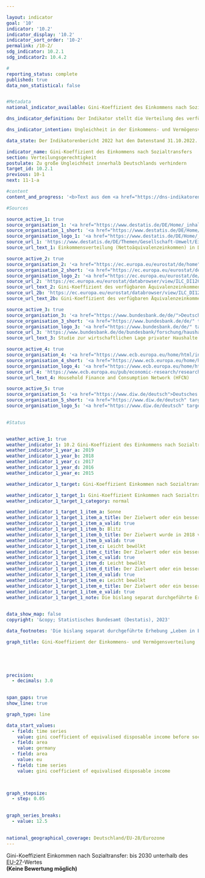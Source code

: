 ```yaml
---

layout: indicator    
goal: '10'    
indicator: '10.2'    
indicator_display: '10.2'    
indicator_sort_order: '10-2'    
permalink: /10-2/    
sdg_indicator: 10.2.1
sdg_indicator2: 10.4.2    

#
reporting_status: complete    
published: true    
data_non_statistical: false    


#Metadata    
national_indicator_available: Gini-Koeffizient des Einkommens nach Sozialtransfers    

dns_indicator_definition: Der Indikator stellt die Verteilung des verfügbaren Äquivalenzeinkommens mittels Gini-Koeffizienten dar.    

dns_indicator_intention: Ungleichheit in der Einkommens- und Vermögensverteilung ist ein grundsätzlich akzeptierter Bestandteil einer dynamischen Marktwirtschaft. Allerdings muss die Einkommens- und Vermögensspreizung moderat und die soziale Teilhabe aller gewährleistet bleiben. Durch entsprechende Rahmenbedingungen sowie zielgerichtete Umverteilung von Einkommen mittels Steuern und Sozialleistungen soll erreicht werden, dass der Gini-Koeffizient des verfügbaren Äquivalenzeinkommens bis 2030&nbsp;unterhalb des <abbr title="Europäische Union" tabindex="0">EU</abbr>-Wertes liegt.    

data_state: Der Indikatorenbericht 2022 hat den Datenstand 31.10.2022. Die Daten auf dieser Plattform werden regelmäßig aktualisiert, sodass online aktuellere Daten verfügbar sein können als im <a href="https://dns-indikatoren.de/facts_publications/">Indikatorenbericht 2022</a> veröffentlicht.    

indicator_name: Gini-Koeffizient des Einkommens nach Sozialtransfers    
section: Verteilungsgerechtigkeit    
postulate: Zu große Ungleichheit innerhalb Deutschlands verhindern    
target_id: 10.2.1    
previous: 10-1    
next: 11-1-a    

#content     
content_and_progress: '<b>Text aus dem <a href="https://dns-indikatoren.de/facts_publications/">Indikatorenbericht 2022&nbsp;</a></b><br><br>Der Gini-Koeffizient ist ein Maß der relativen Ungleichheit und kann einen Wert zwischen Null und Eins annehmen. Im Falle der Gleichverteilung ergibt sich für den Gini-Koeffizienten ein Wert von Null und im Falle der Konzentration des gesamten Einkommens auf nur eine Person ein Wert von 1. Ein Gini-Koeffizient von 1&nbsp;gibt somit die Situation bei maximaler Ungleichverteilung an. Je kleiner der Gini-Koeffizient ist, umso gleichmäßiger ist das Einkommen verteilt.<br><br>Das Äquivalenzeinkommen ist ein bedarfsgewichtetes Einkommen und somit ein Wert, der sich aus dem Gesamteinkommen eines Haushalts und der Anzahl und dem Alter der in diesem Haushalt lebenden Personen ergibt. Mithilfe einer Äquivalenzskala werden die Einkommen nach Haushaltsgröße und &#8209;zusammensetzung gewichtet. Dadurch werden die Einkommen von Personen, die in unterschiedlich großen Haushalten leben vergleichbar, da in größeren Haushalten Einspareffekte (Economies of Scale) auftreten (<abbr title="zum Beispiel" tabindex="0">z. B.</abbr> durch gemeinsame Nutzung von Wohnraum oder Haushaltsgeräten). Das verfügbare Äquivalenzeinkommen ist das Gesamteinkommen (einschließlich Sozialtransfers) eines Haushalts nach Steuern und anderen Abzügen und somit das Einkommen, das für Ausgaben und Sparen zur Verfügung steht. Abzugrenzen davon ist das Äquivalenzeinkommen vor Sozialleistungen, bei dem das verfügbare Einkommen ohne eventuelle Sozialtransfers (<abbr title="zum Beispiel" tabindex="0">z. B.</abbr> Arbeitslosengeld oder Wohnbeihilfe) betrachtet wird, sowie das Markteinkommen, das sich vor Steuern, Sozialabgaben und Sozialleistungen errechnet. Bei allen betrachteten Einkommen wird nicht unterschieden, welche Quellen zur Einkommenserzielung dienen (<abbr title="zum Beispiel" tabindex="0">z. B.</abbr> Arbeitslohn, Mieteinkünfte oder Kapitalerträge).<br><br>Die Daten zum Äquivalenzeinkommen stammen aus der europaweit harmonisierten jährlichen Statistik über Einkommen und Lebensbedingungen (<abbr title="EU-Statistics on Income and Living Conditions (Statistik über Einkommen und Lebensbedingungen)" tabindex="0">EU-SILC</abbr>), die im Erhebungsjahr 2020&nbsp;aufgrund der zunehmenden Anforderungen an die Daten hinsichtlich der Aktualität und Bereitstellung tiefer regionaler Ergebnisse mit weitreichenden methodischen Änderungen in den Mikrozensus integriert wurde. Dadurch sind die Ergebnisse ab 2020&nbsp;nicht mit denen der vorherigen Erhebungsjahre vergleichbar. Der Gini-Koeffizient des Markteinkommens wird nicht aus <abbr title="EU-Statistics on Income and Living Conditions (Statistik über Einkommen und Lebensbedingungen)" tabindex="0">EU-SILC</abbr> berechnet, sodass hierfür auf die Angaben aus dem Sozio-oekonomischen Panel (<abbr title="Sozio-oekonomisches Panel" tabindex="0">SOEP</abbr>) des Deutschen Instituts für Wirtschaftsforschung (<abbr title="Deutsches Institut für Wirtschaftsforschung" tabindex="0">DIW</abbr>) zurückgegriffen wird. Bei den erhobenen Daten wird methodisch kompensiert (und das macht sie international vergleichbar), dass Haushalte mit hohem Einkommen <abbr title="beziehungsweise" tabindex="0">bzw.</abbr> großem Vermögen in freiwilligen Stichprobenerhebungen häufig unterrepräsentiert sind.<br><br>Wie in den vergangenen Jahren entsprach der Gini-Koeffizient des verfügbaren Äquivalenzeinkommens für Deutschland (2021: 0,309) nahezu dem Wert für die Europäische Union (<abbr title="Europäische Union" tabindex="0">EU</abbr>) (2021: 0,301), das heißt es gab nur geringe Unterschiede in der Einkommensverteilung zwischen Deutschland und der <abbr title="Europäische Union" tabindex="0">EU</abbr>. Dennoch lag auch im Jahr 2021&nbsp;der Gini-Koeffizient des verfügbaren Äquivalenzeinkommens oberhalb des entsprechenden Wertes der <abbr title="Europäische Union" tabindex="0">EU</abbr>, sodass das Ziel der Bundesregierung nicht erfüllt wurde. Der Gini-Koeffizient des verfügbaren Äquivalenzeinkommens lag klar unter dem Gini-Koeffizienten des Äquivalenzeinkommens vor Sozialleistungen (0,309&nbsp;zu 0,376). Erwartungsgemäß lag der Gini-Koeffizient des Markteinkommens deutlich höher (0,497&nbsp;in 2019), was bestätigt, dass Sozialleistungen, Sozialversicherungen und Steuern in Deutschland erheblich zum Abbau von Ungleichheiten beim verfügbaren Einkommen beitragen.<br><br>Betrachtet man dagegen den Gini-Koeffizienten des Vermögens in Deutschland, der aus dem „Household Finance and Consumption Survey“ (HFCS) stammt, der unregelmäßig von der Europäischen Zentralbank (<abbr title="Europäische Zentralbank" tabindex="0">EZB</abbr>) durchgeführt wird, zeigt sich eine deutlich ungleichmäßigere Verteilung. Im Jahr 2017&nbsp;lag der entsprechende Gini-Koeffizient bei 0,739&nbsp;und damit weit über den Werten zur Einkommensverteilung. Im Jahr 2017&nbsp;lag der Wert für die Eurozone bei 0,695&nbsp;und somit niedriger als der Wert in Deutschland. Einige Faktoren, die durch den Gini-Koeffizienten des Vermögens nicht abgedeckt sind, relativieren allerdings den Eindruck einer überdurchschnittlich hohen Vermögensungleichheit. So werden bei der Bewertung des Vermögens zukünftige Renten- und Pensionsansprüche nicht berücksichtigt und im Vergleich zu anderen europäischen Staaten leben in Deutschland Menschen wegen des stärker ausgeprägten Mieterschutzes häufiger zur Miete als in einer eigenen Immobilie.'    

#Sources    

source_active_1: true
source_organisation_1: '<a href="https://www.destatis.de/DE/Home/_inhalt.html">Statistisches Bundesamt</a>'
source_organisation_1_short: '<a href="https://www.destatis.de/DE/Home/_inhalt.html" target="_blank">Statistisches Bundesamt</a>'
source_organisation_logo_1: '<a href="https://www.destatis.de/DE/Home/_inhalt.html" target="_blank"><img src="https://dns-indikatoren.de/public/OrgImgDe/destatis.png" alt="Statistisches Bundesamt" title=" Klicken Sie hier um zur Homepage der Organisation Statistisches Bundesamt zu gelangen." style="height:60px; width:148px; border: transparent"/></a>'
source_url_1: 'https://www.destatis.de/DE/Themen/Gesellschaft-Umwelt/Einkommen-Konsum-Lebensbedingungen/Lebensbedingungen-Armutsgefaehrdung/Tabellen/einkommensverteilung-mz-silc.html'
source_url_text_1: Einkommensverteilung (Nettoäquivalenzeinkommen) in Deutschland

source_active_2: true
source_organisation_2: '<a href="https://ec.europa.eu/eurostat/de/home">Eurostat</a>'
source_organisation_2_short: '<a href="https://ec.europa.eu/eurostat/de/home" target="_blank">Eurostat</a>'
source_organisation_logo_2: '<a href="https://ec.europa.eu/eurostat/de/home" target="_blank"><img src="https://dns-indikatoren.de/public/OrgImgDe/eurostat.png" alt="Eurostat" title=" Klicken Sie hier um zur Homepage der Organisation Eurostat zu gelangen." style="height:60px; width:148px; border: transparent"/></a>'
source_url_2: 'https://ec.europa.eu/eurostat/databrowser/view/ILC_DI12C/default/table?lang=de&category=livcon.ilc.ilc_ie.ilc_iei'
source_url_text_2: Gini-Koeffizient des verfügbaren Äquivalenzeinkommens vor Sozialleistungen - <abbr title="EU-Statistics on Income and Living Conditions (Statistik über Einkommen und Lebensbedingungen)" tabindex="0">EU-SILC</abbr> Erhebung - <abbr title="European Statistical Office (Statistisches Amt der Europäischen Union)" tabindex="0">Eurostat</abbr>-Tabelle  [ilc_di12c ]
source_url_2b: 'https://ec.europa.eu/eurostat/databrowser/view/ILC_DI12/default/table?lang=de&category=livcon.ilc.ilc_ie.ilc_iei'
source_url_text_2b: Gini-Koeffizient des verfügbaren Äquivalenzeinkommens  - <abbr title="EU-Statistics on Income and Living Conditions (Statistik über Einkommen und Lebensbedingungen)" tabindex="0">EU-SILC</abbr> Erhebung - <abbr title="European Statistical Office (Statistisches Amt der Europäischen Union)" tabindex="0">Eurostat</abbr>-Tabelle  [ilc_di12&nbsp;]

source_active_3: true
source_organisation_3: '<a href="https://www.bundesbank.de/de/">Deutsche Bundesbank</a>'
source_organisation_3_short: '<a href="https://www.bundesbank.de/de/" target="_blank">Deutsche Bundesbank</a>'
source_organisation_logo_3: '<a href="https://www.bundesbank.de/de/" target="_blank"><img src="https://dns-indikatoren.de/public/OrgImgDe/bundesbank.png" alt="Deutsche Bundesbank" title=" Klicken Sie hier um zur Homepage der Organisation Deutsche Bundesbank zu gelangen." style="height:60px; width:148px; border: transparent"/></a>'
source_url_3: 'https://www.bundesbank.de/de/bundesbank/forschung/haushaltsstudie'
source_url_text_3: Studie zur wirtschaftlichen Lage privater Haushalte

source_active_4: true
source_organisation_4: '<a href="https://www.ecb.europa.eu/home/html/index.de.html">Europäische Zentralbank</a>'
source_organisation_4_short: '<a href="https://www.ecb.europa.eu/home/html/index.de.html" target="_blank">Europäische Zentralbank</a>'
source_organisation_logo_4: '<a href="https://www.ecb.europa.eu/home/html/index.de.html" target="_blank"><img src="https://dns-indikatoren.de/public/OrgImgDe/ezb.png" alt="Europäische Zentralbank" title=" Klicken Sie hier um zur Homepage der Organisation Europäische Zentralbank zu gelangen." style="height:60px; width:148px; border: transparent"/></a>'
source_url_4: 'https://www.ecb.europa.eu/pub/economic-research/research-networks/html/researcher_hfcn.en.html'
source_url_text_4: Household Finance and Consumption Network (HFCN)

source_active_5: true
source_organisation_5: '<a href="https://www.diw.de/deutsch">Deutsches Institut für Wirtschaftsforschung</a>'
source_organisation_5_short: '<a href="https://www.diw.de/deutsch" target="_blank">Deutsches Institut für Wirtschaftsforschung</a>'
source_organisation_logo_5: '<a href="https://www.diw.de/deutsch" target="_blank"><img src="https://dns-indikatoren.de/public/OrgImgDe/diw.png" alt="Deutsches Institut für Wirtschaftsforschung" title=" Klicken Sie hier um zur Homepage der Organisation Deutsches Institut für Wirtschaftsforschung zu gelangen." style="height:60px; width:148px; border: transparent"/></a>'
    

#Status    


weather_active_1: true
weather_indicator_1: 10.2 Gini-Koeffizient des Einkommens nach Sozialtransfers
weather_indicator_1_year_a: 2019
weather_indicator_1_year_b: 2018
weather_indicator_1_year_c: 2017
weather_indicator_1_year_d: 2016
weather_indicator_1_year_e: 2015

weather_indicator_1_target: Gini-Koeffizient Einkommen nach Sozialtransfer bis 2030&nbsp;unterhalb des <abbr title="Europäische Union mit 27&nbsp;Mitgliedsstaaten (ohne das Vereinigte Königreich)" tabindex="0">EU-27</abbr>-Wertes

weather_indicator_1_target_1: Gini-Koeffizient Einkommen nach Sozialtransfer bis 2030&nbsp;unterhalb des <abbr title="Europäische Union mit 27&nbsp;Mitgliedsstaaten (ohne das Vereinigte Königreich)" tabindex="0">EU-27</abbr>-Wertes
weather_indicator_1_target_1_category: normal

weather_indicator_1_target_1_item_a: Sonne
weather_indicator_1_target_1_item_a_title: Der Zielwert oder ein besserer Wert wurde in 2019 erreicht und die durchschnittliche Veränderung deutete nicht in Richtung einer Verschlechterung.
weather_indicator_1_target_1_item_a_valid: true
weather_indicator_1_target_1_item_b: Blitz
weather_indicator_1_target_1_item_b_title: Der Zielwert wurde in 2018 verfehlt und der Indikator hat sich im Durchschnitt der vorangegangenen Veränderungen nicht in Richtung des Ziels bewegt.
weather_indicator_1_target_1_item_b_valid: true
weather_indicator_1_target_1_item_c: Leicht bewölkt
weather_indicator_1_target_1_item_c_title: Der Zielwert oder ein besserer Wert wurde in 2017 erreicht, aber die durchschnittliche Veränderung deutete in Richtung einer Verschlechterung.
weather_indicator_1_target_1_item_c_valid: true
weather_indicator_1_target_1_item_d: Leicht bewölkt
weather_indicator_1_target_1_item_d_title: Der Zielwert oder ein besserer Wert wurde in 2016 erreicht, aber die durchschnittliche Veränderung deutete in Richtung einer Verschlechterung.
weather_indicator_1_target_1_item_d_valid: true
weather_indicator_1_target_1_item_e: Leicht bewölkt
weather_indicator_1_target_1_item_e_title: Der Zielwert oder ein besserer Wert wurde in 2015 erreicht, aber die durchschnittliche Veränderung deutete in Richtung einer Verschlechterung.
weather_indicator_1_target_1_item_e_valid: true
weather_indicator_1_target_1_note: Die bislang separat durchgeführte Erhebung 'Leben in Europa' (<abbr title="EU-Statistics on Income and Living Conditions (Statistik über Einkommen und Lebensbedingungen)" tabindex="0">EU-SILC</abbr>) wurde 2020&nbsp;in den Mikrozensus als Unterstichprobe integriert. Durch den Wechsel von einer freiwilligen zu einer in Teilen auskunftspflichtigen Befragung verbunden mit einer neuen Stichprobenzusammensetzung ist ein Vergleich der Daten des Erhebungsjahres 2020&nbsp;mit den Vorjahren und die Berechnung der Wettersymbole nicht möglich (Zeitreihenbruch).    
    

data_show_map: false    
copyright: '&copy; Statistisches Bundesamt (Destatis), 2023'    

data_footnotes: 'Die bislang separat durchgeführte Erhebung „Leben in Europa“ (<abbr title="EU-Statistics on Income and Living Conditions (Statistik über Einkommen und Lebensbedingungen)" tabindex="0">EU-SILC</abbr>) wurde 2020&nbsp;in den Mikrozensus als Unterstichprobe integriert. Durch den Wechsel von einer freiwilligen zu einer in Teilen auskunftspflichtigen Befragung verbunden mit einer neuen Stichprobenzusammensetzung ist ein Vergleich der Daten des Erhebungsjahres 2020&nbsp;mit den Vorjahren nicht möglich (Zeitreihenbruch).<br>• Gini-Koeffizient des verfügbaren Äquivalenzeinkommens vor Sozialleistungen: Renten von den Sozialleistungen ausgeschlossen.<br>• Gini-Koeffizient des verfügbaren Äquivalenzeinkommens (<abbr title="Europäische Union" tabindex="0">EU</abbr>): <br>&nbsp;&nbsp;- Für EU: 2019&nbsp;von <abbr title="European Statistical Office (Statistisches Amt der Europäischen Union)" tabindex="0">Eurostat</abbr> geschätzte Daten. <br>&nbsp;&nbsp;- Ab 2020: <abbr title="Europäische Union mit 27&nbsp;Mitgliedsstaaten (ohne das Vereinigte Königreich)" tabindex="0">EU-27</abbr>&nbsp;(ohne Vereinigtes Königreich).'    

graph_title: Gini-Koeffizient der Einkommens- und Vermögensverteilung    

    

    

precision: 
  - decimals: 3.0
        

span_gaps: true    
show_line: true    

graph_type: line    

data_start_values: 
  - field: time series
    value: gini coefficient of equivalised disposable income before social transfers
  - field: area
    value: germany
  - field: area
    value: eu
  - field: time series
    value: gini coefficient of equivalised disposable income    

    

graph_stepsize: 
  - step: 0.05
        

graph_series_breaks: 
  - value: 12.5
                

national_geographical_coverage: Deutschland/EU-28/Eurozone        
---
```



<div>
  <div class="my-header">
    <label class="default">Gini-Koeffizient Einkommen nach Sozialtransfer: bis 2030&nbsp;unterhalb des <abbr title="Europäische Union mit 27&nbsp;Mitgliedsstaaten (ohne das Vereinigte Königreich)" tabindex="0">EU-27</abbr>-Wertes
    </label>
  </div>
</div>
<div class="my-header-note">
  <label class="default"><b>(Keine Bewertung möglich)
  </b></label>
</div>